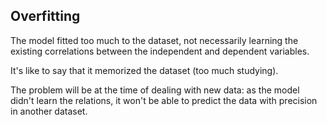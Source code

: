 ## Overfitting

The model fitted too much to the dataset, not necessarily learning the existing correlations between the independent and dependent variables.

It's like to say that it memorized the dataset (too much studying).

The problem will be at the time of dealing with new data: as the model didn't learn the relations, it won't be able to predict the data with precision in another dataset.